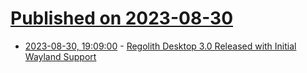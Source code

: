 # [Published on 2023-08-30](index.md)

* [2023-08-30, 19:09:00](https://lobste.rs/s/deezrp/regolith_desktop_3_0_released_with) - [Regolith Desktop 3.0 Released with Initial Wayland Support](https://www.omgubuntu.co.uk/2023/08/regolith-desktop-3-0-released-with-initial-wayland-support)

